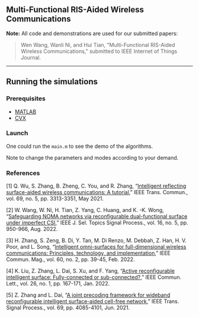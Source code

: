 ## Multi-Functional RIS-Aided Wireless Communications

**Note:** All code and demonstrations are used for our submitted papers:
> Wen Wang, Wanli Ni, and Hui Tian, "Multi-Functional RIS-Aided Wireless Communications," submitted to IEEE Internet of Things Journal.

*********************************************************************************************************************************

## Running the simulations

### Prerequisites

- [MATLAB](https://uk.mathworks.com/products/matlab.html)
- [CVX](http://cvxr.com/cvx/)

### Launch

One could run the `main.m` to see the demo of the algorithms.

Note to change the parameters and modes according to your demand.

### References 
[1] Q. Wu, S. Zhang, B. Zheng, C. You, and R. Zhang, “[Intelligent reflecting surface-aided wireless communications: A tutorial](https://ieeexplore.ieee.org/document/9326394),” IEEE Trans. Commun., vol. 69, no. 5, pp. 3313-3351, May 2021.

[2] W. Wang, W. Ni, H. Tian, Z. Yang, C. Huang, and K. -K. Wong, “[Safeguarding NOMA networks via reconfigurable dual-functional surface under imperfect CSI](https://ieeexplore.ieee.org/document/9774882/),” IEEE J. Sel. Topics Signal Process., vol. 16, no. 5, pp. 950-966, Aug. 2022.

[3]	H. Zhang, S. Zeng, B. Di, Y. Tan, M. Di Renzo, M. Debbah, Z. Han, H. V. Poor, and L. Song, “[Intelligent omni-surfaces for full-dimensional wireless communications: Principles, technology, and implementation](https://ieeexplore.ieee.org/document/9722826),” IEEE Commun. Mag., vol. 60, no. 2, pp. 39-45, Feb. 2022.

[4] K. Liu, Z. Zhang, L. Dai, S. Xu, and F. Yang, “[Active reconfigurable intelligent surface: Fully-connected or sub-connected?](https://ieeexplore.ieee.org/document/9568854),” IEEE Commun. Lett., vol. 26, no. 1, pp. 167-171, Jan. 2022.

[5] Z. Zhang and L. Dai, “[A joint precoding framework for wideband reconfigurable intelligent surface-aided cell-free network](https://ieeexplore.ieee.org/document/9459505),” IEEE Trans. Signal Process., vol. 69, pp. 4085-4101, Jun. 2021.
